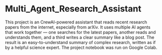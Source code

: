 # Multi_Agent_Research_Assistant

This project is an CrewAI-powered assistant that reads recent research papers from the internet, especially from arXiv. It uses multiple AI agents that work together — one searches for the latest papers, another reads and understands them, and a third writes a clear summary like a blog post. The result is an easy-to-understand summary of complex research, written as if by a helpful science expert. The project notebook was run on Google Colab.

